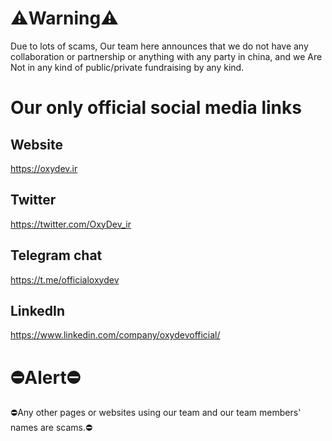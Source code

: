 # ⚠️Warning⚠️

Due to lots of scams, Our team here announces that we do not have any collaboration or partnership or anything with any party in china, and we Are Not in any kind of public/private fundraising by any kind.

# Our only official social media links
## Website
https://oxydev.ir
## Twitter
https://twitter.com/OxyDev_ir
## Telegram chat
https://t.me/officialoxydev
## LinkedIn
https://www.linkedin.com/company/oxydevofficial/

# ⛔️Alert⛔️
⛔️Any other pages or websites using our team and our team members' names are scams.⛔️
